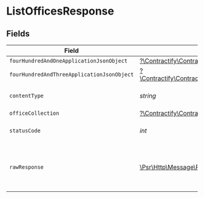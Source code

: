 # ListOfficesResponse


## Fields

| Field                                                                                                                                      | Type                                                                                                                                       | Required                                                                                                                                   | Description                                                                                                                                |
| ------------------------------------------------------------------------------------------------------------------------------------------ | ------------------------------------------------------------------------------------------------------------------------------------------ | ------------------------------------------------------------------------------------------------------------------------------------------ | ------------------------------------------------------------------------------------------------------------------------------------------ |
| `fourHundredAndOneApplicationJsonObject`                                                                                                   | [?\Contractify\ContractifyAPI\Models\Operations\ListOfficesResponseBody](../../Models/Operations/ListOfficesResponseBody.md)               | :heavy_minus_sign:                                                                                                                         | Unauthenticated                                                                                                                            |
| `fourHundredAndThreeApplicationJsonObject`                                                                                                 | [?\Contractify\ContractifyAPI\Models\Operations\ListOfficesOfficesResponseBody](../../Models/Operations/ListOfficesOfficesResponseBody.md) | :heavy_minus_sign:                                                                                                                         | Forbidden                                                                                                                                  |
| `contentType`                                                                                                                              | *string*                                                                                                                                   | :heavy_check_mark:                                                                                                                         | HTTP response content type for this operation                                                                                              |
| `officeCollection`                                                                                                                         | [?\Contractify\ContractifyAPI\Models\Shared\OfficeCollection](../../Models/Shared/OfficeCollection.md)                                     | :heavy_minus_sign:                                                                                                                         | OK                                                                                                                                         |
| `statusCode`                                                                                                                               | *int*                                                                                                                                      | :heavy_check_mark:                                                                                                                         | HTTP response status code for this operation                                                                                               |
| `rawResponse`                                                                                                                              | [\Psr\Http\Message\ResponseInterface](https://www.php-fig.org/psr/psr-7/#33-psrhttpmessageresponseinterface)                               | :heavy_minus_sign:                                                                                                                         | Raw HTTP response; suitable for custom response parsing                                                                                    |